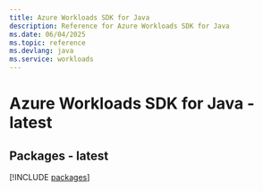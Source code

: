 ```yaml
---
title: Azure Workloads SDK for Java
description: Reference for Azure Workloads SDK for Java
ms.date: 06/04/2025
ms.topic: reference
ms.devlang: java
ms.service: workloads
---
```

# Azure Workloads SDK for Java - latest
## Packages - latest
[!INCLUDE [packages](workloads-index.md)]
